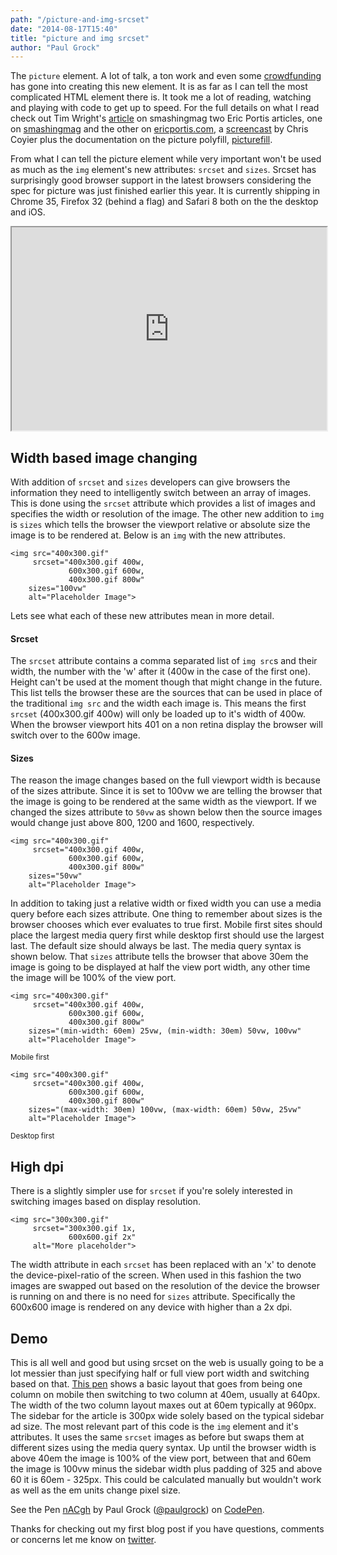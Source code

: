 ```yaml
---
path: "/picture-and-img-srcset"
date: "2014-08-17T15:40"
title: "picture and img srcset"
author: "Paul Grock"
---
```


The `picture` element. A lot of talk, a ton work and even some [crowdfunding](https://www.indiegogo.com/projects/picture-element-implementation-in-blink/x/2620940) has gone into creating this new element. It is as far as I can tell the most complicated HTML element there is. It took me a lot of reading, watching and playing with code to get up to speed. For the full details on what I read check out Tim Wright's [article](http://www.smashingmagazine.com/2014/05/12/picturefill-2-0-responsive-images-and-the-perfect-polyfill/) on smashingmag two Eric Portis articles, one on [smashingmag](http://www.smashingmagazine.com/2014/05/14/responsive-images-done-right-guide-picture-srcset/) and the other on [ericportis.com](http://ericportis.com/posts/2014/srcset-sizes/), a [screencast](http://css-tricks.com/video-screencasts/133-figuring-responsive-images/) by Chris Coyier plus the documentation on the picture polyfill, [picturefill](http://scottjehl.github.io/picturefill/).

From what I can tell the picture element while very important won't be used as much as the `img` element's new attributes: `srcset` and `sizes`. Srcset has surprisingly good browser support in the latest browsers considering the spec for picture was just finished earlier this year. It is currently shipping in Chrome 35, Firefox 32 (behind a flag) and Safari 8 both on the the desktop and iOS.

<iframe src="http://caniuse.com/srcset/embed/eras=-2,2" width="100%" height="325px" class="caniuse-embed"></iframe>


## Width based image changing

With addition of `srcset` and `sizes` developers can give browsers the information they need to intelligently switch between an array of images. This is done using the `srcset` attribute which provides a list of images and specifies the width or resolution of the image. The other new addition to `img` is `sizes` which tells the browser the viewport relative or absolute size the image is to be rendered at. Below is an `img` with the new attributes.

``` markup
<img src="400x300.gif"
     srcset="400x300.gif 400w,
             600x300.gif 600w,
             400x300.gif 800w"
    sizes="100vw"
    alt="Placeholder Image">
```

Lets see what each of these new attributes mean in more detail.

#### Srcset

The `srcset` attribute contains a comma separated list of `img src`s and their width, the number with the 'w' after it (400w in the case of the first one). Height can't be used at the moment though that might change in the future. This list tells the browser these are the sources that can be used in place of the traditional `img src` and the width each image is. This means the first `srcset` (400x300.gif 400w) will only be loaded up to it's width of 400w. When the browser viewport hits 401 on a non retina display the browser will switch over to the 600w image.

#### Sizes

The reason the image changes based on the full viewport width is because of the sizes attribute. Since it is set to 100vw we are telling the browser that the image is going to be rendered at the same width as the viewport. If we changed the sizes attribute to `50vw` as shown below then the source images would change just above 800, 1200 and 1600, respectively.

```language-markup
<img src="400x300.gif"
     srcset="400x300.gif 400w,
             600x300.gif 600w,
             400x300.gif 800w"
    sizes="50vw"
    alt="Placeholder Image">
```

In addition to taking just a relative width or fixed width you can use a media query before each sizes attribute. One thing to remember about sizes is the browser chooses which ever evaluates to true first. Mobile first sites should place the largest media query first while desktop first should use the largest last. The default size should always be last. The media query syntax is shown below. That `sizes` attribute tells the browser that above 30em the image is going to be displayed at half the view port width, any other time the image will be 100% of the view port.


```language-markup
<img src="400x300.gif"
     srcset="400x300.gif 400w,
             600x300.gif 600w,
             400x300.gif 800w"
    sizes="(min-width: 60em) 25vw, (min-width: 30em) 50vw, 100vw"
    alt="Placeholder Image">
```
<small>Mobile first</small>

```language-markup
<img src="400x300.gif"
     srcset="400x300.gif 400w,
             600x300.gif 600w,
             400x300.gif 800w"
    sizes="(max-width: 30em) 100vw, (max-width: 60em) 50vw, 25vw"
    alt="Placeholder Image">
```
<small>Desktop first</small>

## High dpi

There is a slightly simpler use for `srcset` if you're solely interested in switching images based on display resolution.

```language-markup
<img src="300x300.gif"
     srcset="300x300.gif 1x,
             600x600.gif 2x"
     alt="More placeholder">
```

The width attribute in each `srcset` has been replaced with an 'x' to denote the device-pixel-ratio of the screen. When used in this fashion the two images are swapped out based on the resolution of the device the browser is running on and there is no need for `sizes` attribute. Specifically the 600x600 image is rendered on any device with higher than a 2x dpi.

## Demo

This is all well and good but using srcset on the web is usually going to be a lot messier than just specifying half or full view port width and switching based on that. [This pen](//codepen.io/paulgrock/pen/nACgh/) shows a basic layout that goes from being one column on mobile then switching to two column at 40em, usually at 640px. The width of the two column layout maxes out at 60em typically at 960px. The sidebar for the article is 300px wide solely based on the typical sidebar ad size. The most relevant part of this code is the `img` element and it's attributes. It uses the same `srcset` images as before but swaps them at different sizes using the media query syntax. Up until the browser width is above 40em the image is 100% of the view port, between that and 60em the image is 100vw minus the sidebar width plus padding of 325 and above 60 it is 60em - 325px. This could be calculated manually but wouldn't work as well as the em units change pixel size.

<p data-height="444" data-theme-id="0" data-slug-hash="nACgh" data-default-tab="result" data-user="paulgrock" class='codepen'>See the Pen <a href='http://codepen.io/paulgrock/pen/nACgh/'>nACgh</a> by Paul Grock (<a href='http://codepen.io/paulgrock'>@paulgrock</a>) on <a href='http://codepen.io'>CodePen</a>.</p>
<script async src="//codepen.io/assets/embed/ei.js"></script>

Thanks for checking out my first blog post if you have questions, comments or concerns let me know on [twitter](//twitter.com/paulgrock).
